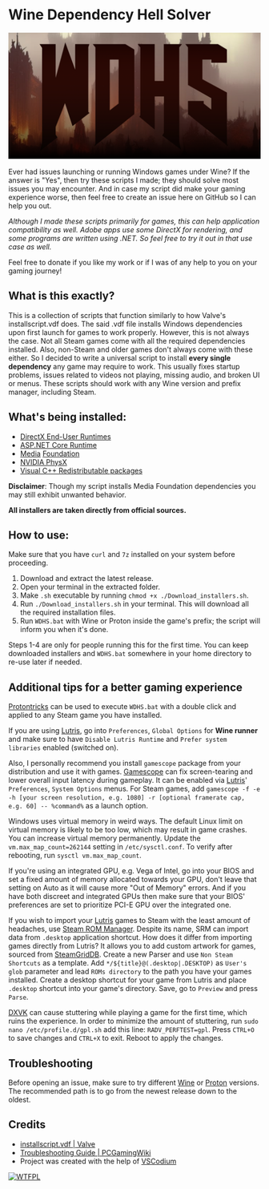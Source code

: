 # Wine Dependency Hell Solver

![logo](WDHS.png)

Ever had issues launching or running Windows games under Wine? If the answer is "Yes", then try these scripts I made; they should solve most issues you may encounter. And in case my script did make your gaming experience worse, then feel free to create an issue here on GitHub so I can help you out.

*Although I made these scripts primarily for games, this can help application compatibility as well. Adobe apps use some DirectX for rendering, and some programs are written using .NET. So feel free to try it out in that use case as well.*

Feel free to donate if you like my work or if I was of any help to you on your gaming journey!

## What is this exactly?
This is a collection of scripts that function similarly to how Valve's installscript.vdf does. The said .vdf file installs Windows dependencies upon first launch for games to work properly. However, this is not always the case. Not all Steam games come with all the required dependencies installed. Also, non-Steam and older games don't always come with these either. So I decided to write a universal script to install **every single dependency** any game may require to work. This usually fixes startup problems, issues related to videos not playing, missing audio, and broken UI or menus. These scripts should work with any Wine version and prefix manager, including Steam.

## What's being installed:
- [DirectX End-User Runtimes](https://www.microsoft.com/en-us/download/details.aspx?id=8109)
- [ASP.NET Core Runtime](https://dotnet.microsoft.com/en-us/download)
- [Media](https://github.com/z0z0z/mf-installcab) [Foundation](https://github.com/z0z0z/mf-install)
- [NVIDIA PhysX](https://www.nvidia.com/en-us/drivers/physx/9_09_0428/physx_9-09-0428_whql/)
- [Visual C++ Redistributable packages](https://www.microsoft.com/en-us/download/details.aspx?id=30679)

**Disclaimer**: Though my script installs Media Foundation dependencies you may still exhibit unwanted behavior.

**All installers are taken directly from official sources.**

## How to use:

Make sure that you have `curl` and `7z` installed on your system before proceeding.

1. Download and extract the latest release.
2. Open your terminal in the extracted folder.
3. Make `.sh` executable by running `chmod +x ./Download_installers.sh`.
4. Run `./Download_installers.sh` in your terminal. This will download  all the required installation files.
5. Run `WDHS.bat` with Wine or Proton inside the game's prefix; the script will inform you when it's done.

Steps 1-4 are only for people running this for the first time. You can keep downloaded installers and `WDHS.bat` somewhere in your home directory to re-use later if needed.

## Additional tips for a better gaming experience

[Protontricks](https://github.com/Matoking/protontricks) can be used to execute `WDHS.bat` with a double click and applied to any Steam game you have installed.

If you are using [Lutris](https://lutris.net/), go into `Preferences`, `Global Options` for **Wine runner** and make sure to have `Disable Lutris Runtime` and `Prefer system libraries` enabled (switched on).

Also, I personally recommend you install `gamescope` package from your distribution and use it with games. [Gamescope](https://github.com/ValveSoftware/gamescope) can fix screen-tearing and lower overall input latency during gameplay. It can be enabled via [Lutris](https://lutris.net/)' `Preferences`, `System Options` menus. For Steam games, add `gamescope -f -e -h [your screen resolution, e.g. 1080] -r [optional framerate cap, e.g. 60] -- %command%` as a launch option.

Windows uses virtual memory in weird ways. The default Linux limit on virtual memory is likely to be too low, which may result in game crashes. You can increase virtual memory permanently. Update the `vm.max_map_count=262144` setting in `/etc/sysctl.conf`. To verify after rebooting, run `sysctl vm.max_map_count`.

If you're using an integrated GPU, e.g. Vega of Intel, go into your BIOS and set a fixed amount of memory allocated towards your GPU, don't leave that setting on Auto as it will cause more "Out of Memory" errors. And if you have both discreet and integrated GPUs then make sure that your BIOS' preferences are set to prioritize PCI-E GPU over the integrated one.

If you wish to import your [Lutris](https://lutris.net/) games to Steam with the least amount of headaches, use [Steam ROM Manager](https://github.com/SteamGridDB/steam-rom-manager). Despite its name, SRM can import data from `.desktop` application shortcut. How does it differ from importing games directly from Lutris? It allows you to add custom artwork for games, sourced from [SteamGridDB](https://www.steamgriddb.com/). Create a new Parser and use `Non Steam Shortcuts` as a template. Add `*/${title}@(.desktop|.DESKTOP)` as `User's glob` parameter and lead `ROMs directory` to the path you have your games installed. Create a desktop shortcut for your game from Lutris and place `.desktop` shortcut into your game's directory. Save, go to `Preview` and press `Parse`.

[DXVK](https://github.com/doitsujin/dxvk) can cause stuttering while playing a game for the first time, which ruins the experience. In order to minimize the amount of stuttering, run `sudo nano /etc/profile.d/gpl.sh` add this line: `RADV_PERFTEST=gpl`. Press `CTRL+O` to save changes and `CTRL+X` to exit. Reboot to apply the changes.

## Troubleshooting

Before opening an issue, make sure to try different [Wine](https://www.winehq.org/) or [Proton](https://github.com/ValveSoftware/Proton) versions. The recommended path is to go from the newest release down to the oldest.

## Credits
- [installscript.vdf | Valve](https://partner.steamgames.com/doc/sdk/installscripts)
- [Troubleshooting Guide | PCGamingWiki](https://www.pcgamingwiki.com/wiki/Troubleshooting_guide)
- Project was created with the help of [VSCodium](https://vscodium.com/)

<a href="http://www.wtfpl.net/"><img
       src="http://www.wtfpl.net/wp-content/uploads/2012/12/wtfpl-badge-4.png"
       width="80" height="15" alt="WTFPL" /></a>